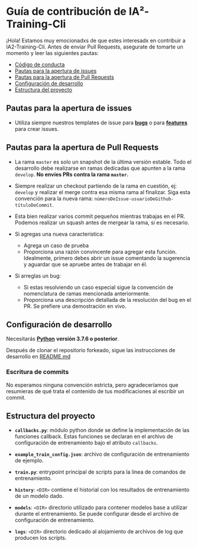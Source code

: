 # Guía de contribución de IA²-Training-Cli

¡Hola! Estamos muy emocionadxs de que estes interesadx en contribuir a IA2-Training-Cli. Antes de enviar Pull Requests, asegurate de tomarte un momento y leer las siguientes pautas:

+ [Código de conducta](https://github.com/instituciones-abiertas/ia2-cli/blob/master/CODE_OF_CONDUCT.md)
+ [Pautas para la apertura de issues](#pautas-para-la-apertura-de-issues)
+ [Pautas para la apertura de Pull Requests](#pautas-para-la-apertura-de-pull-requests)
+ [Configuración de desarrollo](#configuración-de-desarrollo)
+ [Estructura del proyecto](#estructura-del-proyecto)

## Pautas para la apertura de issues

- Utiliza siempre nuestros templates de issue para [**bugs**](url-del-template) o para [**features**](url-del-template) para crear issues.

## Pautas para la apertura de Pull Requests

+ La rama `master` es solo un snapshot de la última versión estable. Todo el desarrollo debe realizarse en ramas dedicadas que apunten a la rama `develop`. **No envíes PRs contra la rama `master`.**

+ Siempre realizar un checkout partiendo de la rama en cuestión, ej: `develop` y realizar el merge contra esa misma rama al finalizar. Siga esta convención para la nueva rama: `númeroDeIssue-usuarioDeGithub-títuloDeCommit`.

+ Esta bien realizar varios commit pequeños mientras trabajas en el PR. Podemos realizar un squash antes de mergear la rama, si es necesario.

+ Si agregas una nueva característica:
  + Agrega un caso de prueba
  + Proporciona una razón convincente para agregar esta función. Idealmente, primero debes abrir un issue comentando la sugerencia y aguardar que se apruebe antes de trabajar en él.

+ Si arreglas un bug:
  + Si estas resolviendo un caso especial sigue la convención de nomenclatura de ramas mencionada anteriormente.
  + Proporciona una descripción detallada de la resolución del bug en el PR. Se prefiere una demostración en vivo.

## Configuración de desarrollo

Necesitarás [**Python**](https://www.python.org) **versión 3.7.6 o posterior**.

Después de clonar el repositorio forkeado, sigue las instrucciones de desarrollo en [README.md](README.md#Instalación)

### Escritura de commits

No esperamos ninguna convención estricta, pero agradeceríamos que resumieras de qué trata el contenido de tus modificaciones al escribir un commit.

## Estructura del proyecto

+ **`callbacks.py`**: módulo python donde se define la implementación de las funciones callback. Estas funciones se declaran en el archivo de configuración de entrenamiento bajo el atributo `callbacks`.

+ **`example_train_config.json`**: archivo de configuración de entrenamiento de ejemplo.

+ **`train.py`**: entrypoint principal de scripts para la línea de comandos de entrenamiento.

+ **`history`**: `<DIR>` contiene el historial con los resultados de entrenamiento de un modelo dado.

+ **`models`**: `<DIR>` directorio utilizado para contener modelos base a utilizar durante el entrenamiento. Se puede configurar desde el archivo de configuración de entrenamiento.

+ **`logs`**: `<DIR>` directorio dedicado al alojamiento de archivos de log que producen los scripts.

